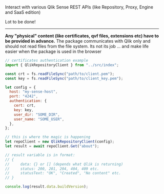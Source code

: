 Interact with various Qlik Sense REST APIs (like Repository, Proxy, Engine and SaaS edition)

Lot to be done!

---

**Any "physical" content (like certificates, qvf files, extensions etc)
have to be provided in advance.**
The package communicates with Qlik only and should not read files from the file system. Its not its job ... and make life easier when the package is used in the browser

```javascript
// certificates authentication example
import { QlikRepositoryClient } from "../src/index";

const crt = fs.readFileSync("path/to/client.pem");
const key = fs.readFileSync("path/to/client_key.pem");

let config = {
  host: "my-sense-host",
  port: "4242",
  authentication: {
    cert: crt,
    key: key,
    user_dir: "SOME_DIR",
    user_name: "SOME_USER",
  },
};

// this is where the magic is happening
let repoClient = new QlikRepositoryClient(config);
let result = await repoClient.Get("about");

// result variable is in format:
// {
//     data: {} or [] (depends what Qlik is returning)
//     status: 200, 201, 204, 404, 409 etc.
//     statusText: "OK", "Created", "No content" etc.
// }

console.log(result.data.buildVersion);
```
